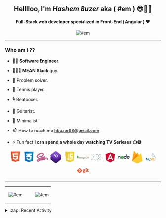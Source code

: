 <h2 align="center">Helllloo, I'm <i>Hashem Buzer</i> aka ( #em ) 😎👨‍💻</h2>
<h4 align="center">Full-Stack web developer specialized in Front-End ( Angular ) ♥ </h4>

<p align="center" style="margin : 10px auto;">
<div align="center"><img src="https://komarev.com/ghpvc/?username=hashem-buzer" alt="#em" /> </div>

---

<h3 align="left">Who am i ??</h3>

- <p> 🤵🏻 <b>Software Engineer</b>.</p>

- <p> 👨🏻‍💻 <b>MEAN Stack</b> guy.</p>

- <p> 🔧 Problem solver.</p>

- <p> 🎾 Tennis player.</p>

- <p> 🎙 Beatboxer.</p>

- <p> 🎸 Guitarist.</p>

- <p> 🔶 Minimalist.</p>

- <p> 📫 How to reach me <a href="mailto:hbuzer98@gmail.com">hbuzer98@gmail.com</a></p>

- <p> ⚡ Fun fact <b>I can spend a whole day watching TV Serieses 📺😅</b></p>

<div align="center">

  <img src="./assets/html.png" alt="html" width="40" height="40"/>

  <img src="./assets/css.png" alt="css3" width="40" height="40"/>

  <img src="./assets/sass.png" alt="sass" width="40" height="40"/>

  <img src="./assets/bootstrap.png" alt="bootstrap" width="40" height="40"/>

  <img src="./assets/js.png" alt="javascript" width="40" height="40"/>

  <img src="./assets/mongo.png" alt="mongodb" width="40" height="40"/>

  <img src="./assets/express.png" alt="express" width="40" height="40"/>

  <img src="./assets/angular.png" alt="angular" width="40" height="40"/>

  <img src="./assets/nodejs.png" alt="nodejs" width="40" height="40"/>

  <img src="./assets/firebase.png" alt="firebase" width="40" height="40"/>

  <img src="./assets/MySQL.png" alt="mysql" width="40" height="40"/>
  
  <img src="./assets/git.png" alt="git" width="40" height="40"/>

</div>

---

<table width="100%">
  <tr>
    <td width="60%">
      <p>&nbsp;<img align="center" src="https://github-readme-stats.vercel.app/api?username=hashem-buzer&show_icons=true&hide_border=true&count_private=true&theme=dracula" alt="#em" /></p>
    </td>
    <td width="40%">
      <p><img align="center" src="https://github-readme-stats.vercel.app/api/top-langs/?username=hashem-buzer&layout=compact&show_icons=true&hide_border=true&theme=dracula" alt="#em" /></p>
    </td>
  </tr>
</table>

<details>
  <summary>:zap: Recent Activity</summary>
<br>
<!--START_SECTION:activity-->
1. ❗️ Closed issue [#108](https://github.com/lauripiispanen/most-active-github-users-counter/issues/108) in [lauripiispanen/most-active-github-users-counter](https://github.com/lauripiispanen/most-active-github-users-counter)
<!--END_SECTION:activity-->
</details>
